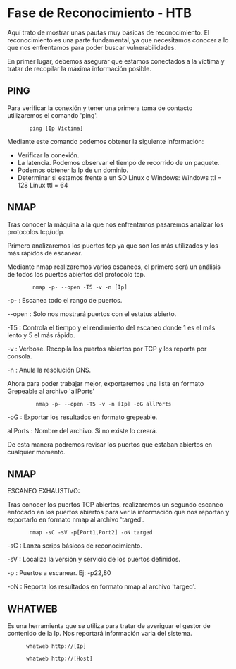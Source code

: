 # Fase de Reconocimiento - HTB
             
 Aquí trato de mostrar unas pautas muy básicas de 
 reconocimiento. El reconocimiento es una parte
 fundamental, ya que necesitamos conocer a lo que
 nos enfrentamos para poder buscar vulnerabilidades.
 
 En primer lugar, debemos asegurar que estamos conectados
 a la víctima y tratar de recopilar la máxima información
 posible.

## PING 

 Para verificar la conexión y tener una primera toma de
 contacto utilizaremos el comando 'ping'.
 
           ping [Ip Víctima]

 Mediante este comando podemos obtener la siguiente
 información:
 
 - Verificar la conexión.
 - La latencia. Podemos observar el tiempo de recorrido
   de un paquete.  
 - Podemos obtener la Ip de un dominio.
 - Determinar si estamos frente a un SO Linux o Windows:
     Windows ttl = 128
     Linux ttl = 64
     
     
## NMAP 
  
  Tras conocer la máquina a la que nos enfrentamos
  pasaremos analizar los protocolos tcp/udp.
  
  Primero analizaremos los puertos tcp ya que son los más
  utilizados y los más rápidos de escanear.
  
  Mediante nmap realizaremos varios escaneos, el primero 
  será un análisis de todos los puertos abiertos del
  protocolo tcp.
  
            nmap -p- --open -T5 -v -n [Ip]
  
  -p- :        Escanea todo el rango de puertos.
  
  --open :     Solo nos mostrará puertos con el estatus
               abierto.
             
  -T5 :        Controla el tiempo y el rendimiento del
               escaneo donde 1 es el más lento  y 5 el
               más rápido.
             
  -v :         Verbose. Recopila los puertos abiertos por 
               TCP y los reporta por consola.
             
  -n :         Anula la resolución DNS.
  
  Ahora para poder trabajar mejor, exportaremos una lista
  en formato Grepeable al archivo 'allPorts'
  
             nmap -p- --open -T5 -v -n [Ip] -oG allPorts
  
  -oG :         Exportar los resultados en formato grepeable.
  
  allPorts :    Nombre del archivo. Si no existe lo creará.
  
  De esta manera podremos revisar los puertos que estaban
  abiertos en cualquier momento.  
  
## NMAP 

ESCANEO EXHAUSTIVO: 
 
 Tras conocer los puertos TCP abiertos, realizaremos un 
 segundo escaneo enfocado en los puertos abiertos para ver
 la información que nos reportan y exportarlo en formato
 nmap al archivo 'targed'.
 
           nmap -sC -sV -p[Port1,Port2] -oN targed  
   
 -sC :   Lanza scrips básicos de reconocimiento.
 
 -sV :   Localiza la versión y servicio de los puertos definidos. 
 
 -p :    Puertos a escanear.    Ej:  -p22,80
 
 -oN :   Reporta los resultados en formato nmap al archivo 'targed'.
 
 
## WHATWEB  
 
  Es una herramienta  que se utiliza  para tratar de
  averiguar
  el gestor de contenido de la Ip. Nos reportará
  información varia del sistema.
  
          whatweb http://[Ip]
  
          whatweb http://[Host]
  
  
  
